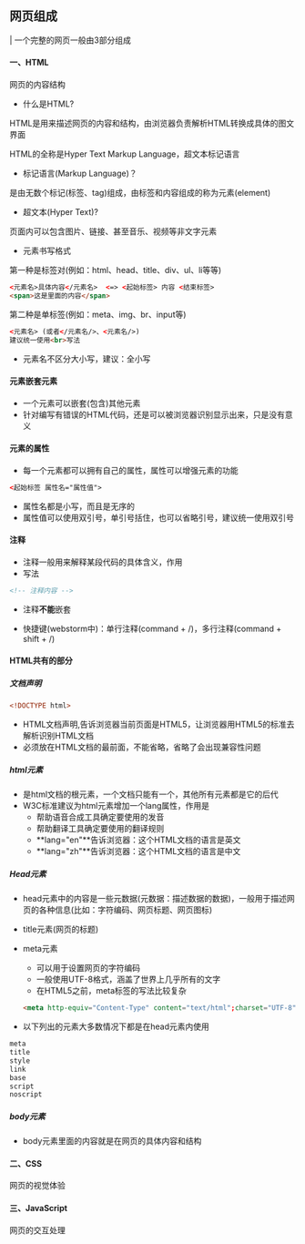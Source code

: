## 网页组成	

| 一个完整的网页一般由3部分组成

#### 一、HTML

网页的内容结构

* 什么是HTML?

HTML是用来描述网页的内容和结构，由浏览器负责解析HTML转换成具体的图文界面

HTML的全称是Hyper Text Markup Language，超文本标记语言

* 标记语言(Markup Language)？

是由无数个标记(标签、tag)组成，由标签和内容组成的称为元素(element)

* 超文本(Hyper Text)?

页面内可以包含图片、链接、甚至音乐、视频等非文字元素

* 元素书写格式

第一种是标签对(例如：html、head、title、div、ul、li等等)

```html
<元素名>具体内容</元素名>  <=> <起始标签> 内容 <结束标签>
<span>这是里面的内容</span>
```

第二种是单标签(例如：meta、img、br、input等)

```html
<元素名> (或者</元素名/>、<元素名/>)
建议统一使用<br>写法
```

* 元素名不区分大小写，建议：全小写

#### 元素嵌套元素

* 一个元素可以嵌套(包含)其他元素
* 针对编写有错误的HTML代码，还是可以被浏览器识别显示出来，只是没有意义

#### 元素的属性

* 每一个元素都可以拥有自己的属性，属性可以增强元素的功能

```html
<起始标签 属性名="属性值">
```

* 属性名都是小写，而且是无序的
* 属性值可以使用双引号，单引号括住，也可以省略引号，建议统一使用双引号

#### 注释

* 注释一般用来解释某段代码的具体含义，作用
* 写法

```html
<!-- 注释内容 -->
```

* 注释**不能**嵌套

* 快捷键(webstorm中)：单行注释(command + /)，多行注释(command + shift + /)

####  HTML共有的部分

##### 文档声明

```html
<!DOCTYPE html>
```

* HTML文档声明,告诉浏览器当前页面是HTML5，让浏览器用HTML5的标准去解析识别HTML文档
* 必须放在HTML文档的最前面，不能省略，省略了会出现兼容性问题

##### html元素

* 是html文档的根元素，一个文档只能有一个，其他所有元素都是它的后代
* W3C标准建议为html元素增加一个lang属性，作用是
  * 帮助语音合成工具确定要使用的发音
  * 帮助翻译工具确定要使用的翻译规则
  * **lang="en"**告诉浏览器：这个HTML文档的语言是英文
  * **lang="zh"**告诉浏览器：这个HTML文档的语言是中文

##### Head元素

* head元素中的内容是一些元数据(元数据：描述数据的数据)，一般用于描述网页的各种信息(比如：字符编码、网页标题、网页图标)

* title元素(网页的标题)

* meta元素

  * 可以用于设置网页的字符编码
  * 一般使用UTF-8格式，涵盖了世界上几乎所有的文字
  * 在HTML5之前，meta标签的写法比较复杂

  ```html
  <meta http-equiv="Content-Type" content="text/html";charset="UTF-8">
  ```

* 以下列出的元素大多数情况下都是在head元素内使用

```html
meta
title
style
link
base
script
noscript
```

##### body元素

* body元素里面的内容就是在网页的具体内容和结构



#### 二、CSS

网页的视觉体验

#### 三、JavaScript

网页的交互处理

